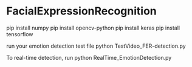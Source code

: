 # FacialExpressionRecognition

pip install numpy
pip install opencv-python
pip install keras
pip install tensorflow

run your emotion detection test file
python TestVideo_FER-detection.py

To real-time detection, run
python RealTime_EmotionDetection.py

